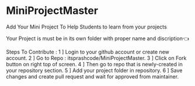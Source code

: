 
# MiniProjectMaster
Add Your Mini Project To Help Students to learn from your projects 

Your Project is must be in its own folder with proper name and discription👈


Steps To Contribute :
1 ] Login to your github account or create new account.
2 ] Go to Repo : itsprashcode/MiniProjectMaster.
3 ] Click on Fork button on right top of screen. 
4 ] Then go to repo that is newly-created in your repository section.
5 ] Add your project folder in repository.
6 ] Save changes and create pull request and wait for approved from maintainer.
